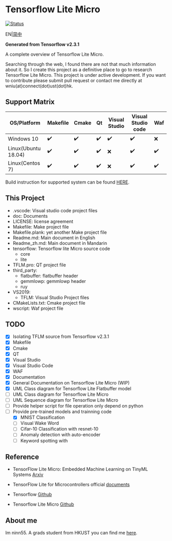 # Tensorflow Lite Micro

[![Status](https://storage.googleapis.com/tensorflow-kokoro-build-badges/tflite-micro.svg)](https://storage.googleapis.com/tensorflow-kokoro-build-badges/tflite-micro.html)

EN|[简中](Readme_CN.md)

**Generated from Tensorflow v2.3.1**

A complete overview of Tensorflow Lite Micro.

Searching through the web, I found there are not that much information about it. So I create this project as a definitive place to go to research Tensorflow Lite Micro. This project is under active development. If you want to contribute please submit pull request or contact me directly at wniu(at)connect(dot)ust(dot)hk.

## Support Matrix

| OS/Platform |  Makefile | Cmake | Qt | Visual Studio | Visual Studio code | Waf |
|---|---|---|---|---|---|---|
|Windows 10| :heavy_check_mark: | :heavy_check_mark: | :heavy_check_mark: | :heavy_check_mark: |:heavy_check_mark: |:x: |
|Linux(Ubuntu 18.04)|:heavy_check_mark: | :heavy_check_mark:| :heavy_check_mark:| :x:| :heavy_check_mark:|:heavy_check_mark: |
|Linux(Centos 7)|:heavy_check_mark: | :heavy_check_mark:| :heavy_check_mark:| :x:| :heavy_check_mark:|:heavy_check_mark: |

Build instruction for supported system can be found [HERE](doc\build.md).

## This Project

* .vscode: Visual studio code project files 
* doc: Documents
* LICENSE: license agreement
* Makefile: Make project file
* Makefile.plank: yet another Make project file
* Readme.md: Main document in English
* Readme_zh.md: Main document in Mandarin
* tensorflow: Tensorflow lite Micro source code
    * core
    * lite
* TFLM.pro: QT project file
* third_party: 
    * flatbuffer: flatbuffer header
    * gemmlowp: gemmlowp header
    * ruy
* VS2019: 
    * TFLM: Visual Studio Project files
* CMakeLists.txt: Cmake project file
* wscript: Waf project file

## TODO

- [x] Isolating TFLM source from Tensorflow v2.3.1
- [x] Makefile
- [x] Cmake
- [x] QT
- [x] Visual Studio
- [x] Visual Studio Code
- [x] WAF
- [x] Documentation
- [X] General Documentation on Tensorflow Lite Micro (WIP)
- [x] UML Class diagram for Tensorflow Lite Flatbuffer model
- [ ] UML Class diagram for Tensorflow Lite Micro
- [ ] UML Sequence diagram for Tensorflow Lite Micro
- [ ] Provide helper script for file operation only depend on python
- [ ] Provide pre-trained models and trainning code
    - [x] MNIST Classification
    - [ ] Visual Wake Word
    - [ ] Cifar-10 Classification with resnet-10
    - [ ] Anomaly detection with auto-encoder
    - [ ] Keyword spotting with 

## Reference

* TensorFlow Lite Micro: Embedded Machine Learning on TinyML Systems [Arxiv](https://arxiv.org/abs/2010.08678)

* TensorFlow Lite for Microcontrollers official [documents](https://www.tensorflow.org/lite/microcontrollers)

* Tensorflow [Github](https://github.com/tensorflow/tensorflow)

* Tensorflow Lite Micro [Github](https://github.com/tensorflow/tensorflow/tree/master/tensorflow/lite/micro)

## About me

Im ninn55. A grads student from HKUST you can find me [here](https://ninn55.github.io/).